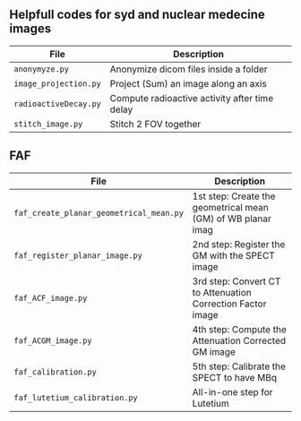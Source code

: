 
## Helpfull codes for syd and nuclear medecine images

| File                                    | Description                                                        |
| --------------------------------------- | ------------------------------------------------------------------ |
| `anonymyze.py`                          | Anonymize dicom files inside a folder                              |
| `image_projection.py`                   | Project (Sum) an image along an axis                               |
| `radioactiveDecay.py`                   | Compute radioactive activity after time delay                      |
| `stitch_image.py`                       | Stitch 2 FOV together                                              |

## FAF

| File                                    | Description                                                        |
| --------------------------------------- | ------------------------------------------------------------------ |
| `faf_create_planar_geometrical_mean.py` | 1st step: Create the geometrical mean (GM) of WB planar imag       |
| `faf_register_planar_image.py`          | 2nd step: Register the GM with the SPECT image                     |
| `faf_ACF_image.py`                      | 3rd step: Convert CT to Attenuation Correction Factor image        |
| `faf_ACGM_image.py`                     | 4th step: Compute the Attenuation Corrected GM image               |
| `faf_calibration.py`                    | 5th step: Calibrate the SPECT to have MBq                          |
| `faf_lutetium_calibration.py`           | All-in-one step for Lutetium                                       |


